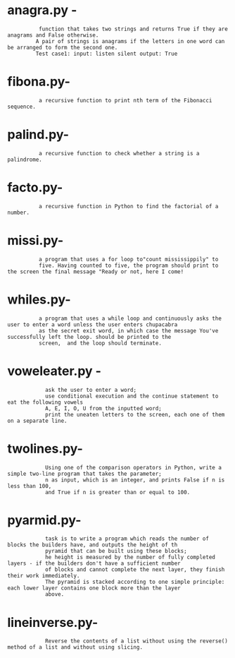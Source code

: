 # anagra.py -
              function that takes two strings and returns True if they are anagrams and False otherwise. 
             A pair of strings is anagrams if the letters in one word can be arranged to form the second one. 
             Test case1: input: listen silent output: True
 
# fibona.py-
              a recursive function to print nth term of the Fibonacci sequence.

# palind.py-
              a recursive function to check whether a string is a palindrome.

# facto.py- 
              a recursive function in Python to find the factorial of a number.

# missi.py- 
              a program that uses a for loop to"count mississippily" to
              five. Having counted to five, the program should print to the screen the final message "Ready or not, here I come!
            
# whiles.py- 
              a program that uses a while loop and continuously asks the user to enter a word unless the user enters chupacabra 
              as the secret exit word, in which case the message You've successfully left the loop. should be printed to the
              screen,  and the loop should terminate.
# voweleater.py -
                ask the user to enter a word;
                use conditional execution and the continue statement to eat the following vowels
                A, E, I, O, U from the inputted word;
                print the uneaten letters to the screen, each one of them on a separate line.
                
 # twolines.py- 
                Using one of the comparison operators in Python, write a simple two-line program that takes the parameter;
                n as input, which is an integer, and prints False if n is less than 100, 
                and True if n is greater than or equal to 100.
# pyarmid.py- 
                task is to write a program which reads the number of blocks the builders have, and outputs the height of th 
                pyramid that can be built using these blocks;
                he height is measured by the number of fully completed layers - if the builders don't have a sufficient number
                of blocks and cannot complete the next layer, they finish their work immediately.
                The pyramid is stacked according to one simple principle: each lower layer contains one block more than the layer 
                above.

# lineinverse.py- 
                Reverse the contents of a list without using the reverse() method of a list and without using slicing.





